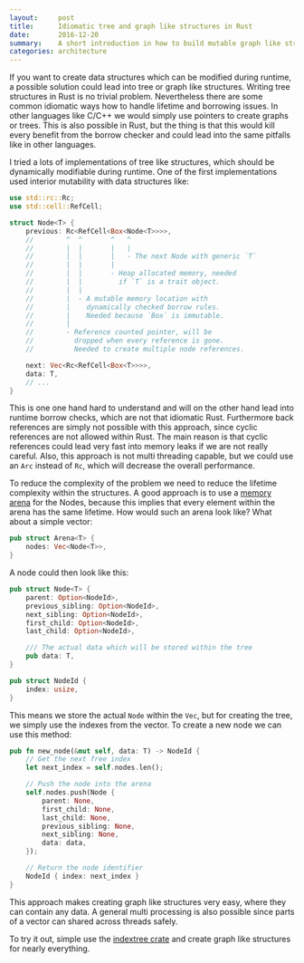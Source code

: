 ```yaml
---
layout:     post
title:      Idiomatic tree and graph like structures in Rust
date:       2016-12-20
summary:    A short introduction in how to build mutable graph like structures in Rust.
categories: architecture
---
```


If you want to create data structures which can be modified during runtime, a possible solution could lead into tree or
graph like structures. Writing tree structures in Rust is no trivial problem. Nevertheless there are some common
idiomatic ways how to handle lifetime and borrowing issues. In other languages like C/C++ we would simply use pointers
to create graphs or trees. This is also possible in Rust, but the thing is that this would kill every benefit from the
borrow checker and could lead into the same pitfalls like in other languages.

I tried a lots of implementations of tree like structures, which should be dynamically modifiable during runtime. One of
the first implementations used interior mutability with data structures like:

```rust
use std::rc::Rc;
use std::cell::RefCell;

struct Node<T> {
    previous: Rc<RefCell<Box<Node<T>>>>,
    //        ^  ^       ^   ^
    //        |  |       |   |
    //        |  |       |   - The next Node with generic `T`
    //        |  |       |
    //        |  |       - Heap allocated memory, needed
    //        |  |         if `T` is a trait object.
    //        |  |
    //        |  - A mutable memory location with
    //        |    dynamically checked borrow rules.
    //        |    Needed because `Box` is immutable.
    //        |
    //        - Reference counted pointer, will be
    //          dropped when every reference is gone.
    //          Needed to create multiple node references.

    next: Vec<Rc<RefCell<Box<T>>>>,
    data: T,
    // ...
}
```

This is one one hand hard to understand and will on the other hand lead into runtime borrow checks, which are not that
idiomatic Rust. Furthermore back references are simply not possible with this approach, since cyclic references are not
allowed within Rust. The main reason is that cyclic references could lead very fast into memory leaks if we are not
really careful. Also, this approach is not multi threading capable, but we could use an `Arc` instead of `Rc`, which will
decrease the overall performance.

To reduce the complexity of the problem we need to reduce the lifetime complexity within the structures. A good
approach is to use a [memory arena](https://en.wikipedia.org/wiki/Region-based_memory_management) for the Nodes, because
this implies that every element within the arena has the same lifetime. How would such an arena look like? What about a
simple vector:

```rust
pub struct Arena<T> {
    nodes: Vec<Node<T>>,
}
```

A node could then look like this:
```rust
pub struct Node<T> {
    parent: Option<NodeId>,
    previous_sibling: Option<NodeId>,
    next_sibling: Option<NodeId>,
    first_child: Option<NodeId>,
    last_child: Option<NodeId>,

    /// The actual data which will be stored within the tree
    pub data: T,
}

pub struct NodeId {
    index: usize,
}
```

This means we store the actual `Node` within the `Vec`, but for creating the tree, we simply use the indexes from the
vector. To create a new node we can use this method:

```rust
pub fn new_node(&mut self, data: T) -> NodeId {
    // Get the next free index
    let next_index = self.nodes.len();

    // Push the node into the arena
    self.nodes.push(Node {
        parent: None,
        first_child: None,
        last_child: None,
        previous_sibling: None,
        next_sibling: None,
        data: data,
    });

    // Return the node identifier
    NodeId { index: next_index }
}
```

This approach makes creating graph like structures very easy, where they can contain any data. A general multi
processing is also possible since parts of a vector can shared across threads safely.

To try it out, simple use the [indextree crate](https://github.com/saschagrunert/indextree) and create graph like
structures for nearly everything.
